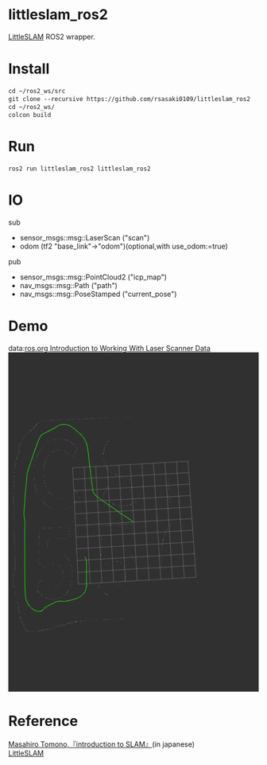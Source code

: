 # littleslam_ros2

[LittleSLAM](https://github.com/furo-org/LittleSLAM.git) ROS2 wrapper.
# Install
```
cd ~/ros2_ws/src
git clone --recursive https://github.com/rsasaki0109/littleslam_ros2
cd ~/ros2_ws/
colcon build  
``` 

# Run  
```
ros2 run littleslam_ros2 littleslam_ros2  
```
# IO  
sub  
- sensor_msgs::msg::LaserScan ("scan")
- odom (tf2 "base_link"->"odom")(optional,with use_odom:=true)  

pub  
- sensor_msgs::msg::PointCloud2 ("icp_map")
- nav_msgs::msg::Path ("path")
- nav_msgs::msg::PoseStamped ("current_pose")

# Demo
data:[ros.org Introduction to Working With Laser Scanner Data](http://wiki.ros.org/laser_pipeline/Tutorials/IntroductionToWorkingWithLaserScannerData)
![demo](./littleslam.png)  

# Reference  
[Masahiro Tomono,『introduction to SLAM』](https://www.ohmsha.co.jp/book/9784274221668/)(in japanese)  
[LittleSLAM](https://github.com/furo-org/LittleSLAM.git)  
